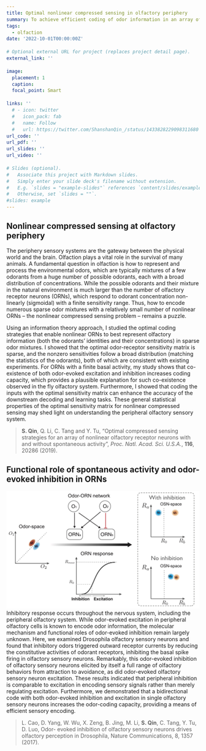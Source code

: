 ```yaml
---
title: Optimal nonlinear compressed sensing in olfactory periphery
summary: To achieve efficient coding of odor information in an array of nonlinear olfactory receptors, the odor-receptor sensitivity matrix must be sparse. This sparsity depends on the statistics of environmental odors. We used analytical calclation and extensive numerical simulation to study the optimal sensitivity matrix for recptors with and without spontaneous (background) activity.
tags:
  - olfaction
date: '2022-10-01T00:00:00Z'

# Optional external URL for project (replaces project detail page).
external_link: ''

image:
  placement: 1
  caption:
  focal_point: Smart

links: ''
  # - icon: twitter
  #   icon_pack: fab
  #   name: Follow
  #   url: https://twitter.com/ShanshanQin_/status/1433828229098311680
url_code: ''
url_pdf: ''
url_slides: ''
url_video: ''

# Slides (optional).
#   Associate this project with Markdown slides.
#   Simply enter your slide deck's filename without extension.
#   E.g. `slides = "example-slides"` references `content/slides/example-slides.md`.
#   Otherwise, set `slides = ""`.
#slides: example
---
```


## Nonlinear compressed sensing at olfactory periphery
The periphery sensory systems are the gateway between the physical world and the brain. Olfaction plays a vital role in the survival of many animals. A fundamental question in olfaction is how to represent and process the environmental odors, which are typically mixtures of a few odorants from a huge number of possible odorants, each with a broad distribution of concentrations. While the possible odorants and their mixture in the natural environment is much larger than the number of olfactory receptor neurons (ORNs), which respond to odorant concentration non- linearly (sigmoidal) with a finite sensitivity range. Thus, how to encode numerous sparse odor mixtures with a relatively small number of nonlinear ORNs – the nonlinear compressed sensing problem – remains a puzzle.

Using an information theory approach, I studied the optimal coding strategies that enable nonlinear ORNs to best represent olfactory information (both the odorants’ identities and their concentrations) in sparse odor mixtures. I showed that the optimal odor-receptor sensitivity matrix is sparse, and the nonzero sensitivities follow a broad distribution (matching the statistics of the odorants), both of which are consistent with existing experiments. For ORNs with a finite basal activity, my study shows that co-existence of both odor-evoked excitation and inhibition increases coding capacity, which provides a plausible explanation for such co-existence observed in the fly olfactory system. Furthermore, I showed that coding the inputs with the optimal sensitivity matrix can enhance the accuracy of the downstream decoding and learning tasks. These general statistical properties of the optimal sensitivity matrix for nonlinear compressed sensing may shed light on understanding the peripheral olfactory sensory system.

> **S. Qin**, Q. Li, C. Tang and Y. Tu, “Optimal compressed sensing strategies for an array of nonlinear olfactory receptor neurons with and without spontaneous activity”, *Proc. Natl. Acad. Sci. U.S.A.*, **116**, 20286 (2019).


## Functional role of spontaneous activity and odor-evoked inhibition in ORNs
![Illustration of bi-directional coding with odor-evoked inhibition](orn_odor-evoked_inhibition_coding.jpg)
Inhibitory response occurs throughout the nervous system, including the peripheral olfactory system. While odor-evoked excitation in peripheral olfactory cells is known to encode odor information, the molecular mechanism and functional roles of odor-evoked inhibition remain largely unknown. Here, we examined Drosophila olfactory sensory neurons and found that inhibitory odors triggered outward receptor currents by reducing the constitutive activities of odorant receptors, inhibiting the basal spike firing in olfactory sensory neurons. Remarkably, this odor-evoked inhibition of olfactory sensory neurons elicited by itself a full range of olfactory behaviors from attraction to avoidance, as did odor-evoked olfactory sensory neuron excitation. These results indicated that peripheral inhibition is comparable to excitation in encoding sensory signals rather than merely regulating excitation. Furthermore, we demonstrated that a bidirectional code with both odor-evoked inhibition and excitation in single olfactory sensory neurons increases the odor-coding capacity, providing a means of efficient sensory encoding.

> L. Cao, D. Yang, W. Wu, X. Zeng, B. Jing, M. Li, **S. Qin**, C. Tang, Y. Tu, D. Luo, Odor- evoked inhibition of olfactory sensory neurons drives olfactory perception in Drosophila, Nature Communications, 8, 1357 (2017).
